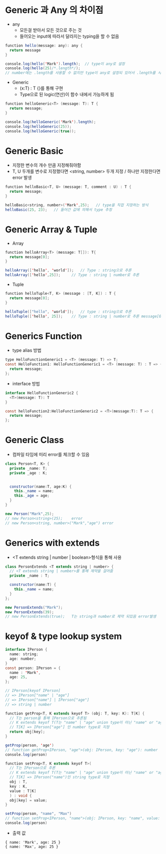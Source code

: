# Generic 과 Any 의 차이점
- any
  - 모든걸 받아서 모든 것으로 주는 것
  - 들어오는 input에 따라서 달라지는 typing을 할 수 없음
```java
function hello(message: any): any {
  return message
}

console.log(hello('Mark').length);  // type이 any로 설정
console.log(hello(25)/*.length*/);
// number에는 .length를 사용할 수 없지만 type이 any로 설정되 있어서 .length를 사용해도 error가 발생하지 않음
```

- Generic
  - <T> (x:T) : T {}를 통해 구현
  - Type으로 된 logic(연산)이 함수 내에서 가능하게 됨
```java
function helloGeneric<T> (message: T): T {
  return message;
}

console.log(helloGeneric('Mark').length);
console.log(helloGeneric(25));
console.log(helloGeneric(true));
```

# Generic Basic
- 지정한 변수의 개수 만큼 지정해줘야함
- T, U 두개를 변수로 지정했다면 <string, number> 두개 지정 / <string> 하나만 지정한다면 error 발생
```java
function helloBasic<T, U> (message: T, comment : U) : T {
  return message;
}

helloBasic<string, number>('Mark',25);   // type을 직접 지정하는 방식
helloBasic(25, 23);   // 들어간 값에 의해서 type 추정
```

# Generic Array & Tuple
- Array
```java
function helloArray<T> (message: T[]): T{
  return message[0];
}

helloArray(['hello', 'world']);   // Type : string으로 추론
helloArray(['hello',25]);     // Type : string | number로 추론
```
- Tuple
```java
function helloTuple<T, K> (message : [T, K]) : T {
  return message[0];
}

helloTuple(["hello", 'world']);   // type : string으로 추론
helloTuple(['hello', 25]);    // Type : string | number로 추론 message[0]번째 배열은 string으로 정확하게 추론(Array와 차이점)
```

# Generics Function
- type alias 방법
```java
type HelloFunctionGeneric1 = <T> (message: T) => T;
const HelloFunction1: HelloFunctionGeneric1 = <T> (message: T) : T => {
  return message;
};
```
- interface 방법
```java
interface HelloFunctionGeneric2 {
  <T>(message: T): T
}

const helloFunction2:HelloFunctionGeneric2 = <T>(message:T): T => {
  return message;
};
```

# Generic Class
- 컴파일 타임에 미리 error를 체크할 수 있음
```java
class Person<T, K> {
  private _name: T;
  private _age : K;
  

  constructor(name:T, age:K) {
    this._name = name;
    this._age = age;
  }
}

new Person("Mark",25);
// new Person<string>(25);    error
// new Person<string, number>("Mark","age") error
```

# Generics with extends
- <T extends string | number | boolean>형식을 통해 사용
```java
class PersonExtends <T extends string | number> {
  // <T extends string | number>를 통해 제약을 걸어줌
  private _name : T;

  constructor(name:T) {
    this._name = name;
  }
};

new PersonExtends("Mark");
new PersonExtends(39);
// new PersonExtends(true);   T는 string과 number로 제약 되있음 error발생
```

# keyof & type lookup system

```java
interface IPerson {
  name: string;
  age: number;
}
const person: IPerson = {
  name : 'Mark',
  age: 25,
};

// IPerson[keyof IPerson]
// => IPerson["name" | "age"]
// => IPerson["name"] | IPerson["age"]
// => string | number

function getProp<T, K extends keyof T> (obj: T, key: K): T[K] {
  // T는 person을 통해 IPerson으로 추론됨
  // K extends keyof T(T는 "name" | "age" union type이 아닌 "name" or "age"로 지정됨)
  // T[K] => IPerson["age"] 인 number type로 지정
  return obj[key];
}

getProp(person, 'age')
// function getProp<IPerson, "age">(obj: IPerson, key: "age"): number
console.log(person)

function setProp<T, K extends keyof T>(
  // T는 IPerson으로 추론
  // K extends keyof T(T는 "name" | "age" union type이 아닌 "name" or "age"로 지정됨) => "name"
  // T[K] => IPerson("name")인 string type로 지정
  obj : T, 
  key : K, 
  value : T[K]
  ) : void {
  obj[key] = value;
}

setProp(person, "name", "Max")
// function setProp<IPerson, "name">(obj: IPerson, key: "name", value: string): void
console.log(person)
```
- 출력 값
```
{ name: 'Mark', age: 25 }
{ name: 'Max', age: 25 }
```